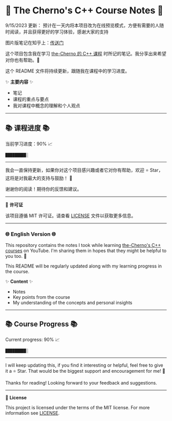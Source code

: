 # 📘 The Cherno's C++ Course Notes 📘

9/15/2023 更新：
预计在一天内将本项目改为在线预览模式，方便有需要的人随时阅读，并且获得更好的学习体验，感谢大家的支持

图片版笔记在知乎上：[传送门](https://zhuanlan.zhihu.com/p/642423863)

这个项目包含我在学习 [the-Cherno 的 C++ 课程](https://www.youtube.com/watch?v=18c3MTX0PK0&t=26s) 时所记的笔记。我分享出来希望对你也有帮助。🚀

这个 README 文件将持续更新，跟随我在课程中的学习进度。

✨ **主要内容** ✨

- 笔记
- 课程的重点与要点
- 我对课程中概念的理解和个人观点

---

## 📚 课程进度 📚

当前学习进度：90% 📈

```progress
█████████░
```

---

我会一直保持更新，如果你对这个项目感兴趣或者它对你有帮助，欢迎 ⭐️ Star，这将是对我最大的支持与鼓励！ 🙏

谢谢你的阅读！期待你的反馈和建议。

---

📖 **许可证**

该项目遵循 MIT 许可证。请查看 [LICENSE](https://github.com/Nagi-ovo/Cherno-CPP-Notes/blob/master/LICENSE) 文件以获取更多信息。

---

### 🌐 English Version 🌐

This repository contains the notes I took while learning [the-Cherno's C++ courses](https://www.youtube.com/watch?v=18c3MTX0PK0&t=26s) on YouTube. I'm sharing them in hopes that they might be helpful to you too. 🚀

This README will be regularly updated along with my learning progress in the course.

✨ **Content** ✨

- Notes
- Key points from the course
- My understanding of the concepts and personal insights

---

## 📚 Course Progress 📚

Current progress: 90% 📈

```progress
█████████░
```

---

I will keep updating this, if you find it interesting or helpful, feel free to give it a ⭐️ Star. That would be the biggest support and encouragement for me! 🙏

Thanks for reading! Looking forward to your feedback and suggestions.

---

📖 **License**

This project is licensed under the terms of the MIT license. For more information see [LICENSE](https://github.com/Nagi-ovo/Cherno-CPP-Notes/blob/master/LICENSE).
